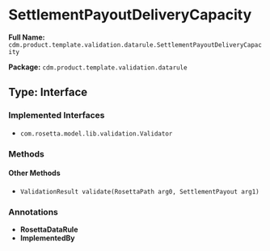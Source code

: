 # SettlementPayoutDeliveryCapacity

**Full Name:** `cdm.product.template.validation.datarule.SettlementPayoutDeliveryCapacity`

**Package:** `cdm.product.template.validation.datarule`

## Type: Interface

### Implemented Interfaces

- `com.rosetta.model.lib.validation.Validator`

### Methods

#### Other Methods

- `ValidationResult validate(RosettaPath arg0, SettlementPayout arg1)`

### Annotations

- **RosettaDataRule**
- **ImplementedBy**

